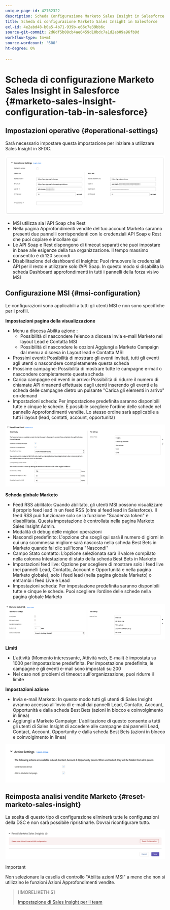 ```yaml
---
unique-page-id: 42762322
description: Scheda Configurazione Marketo Sales Insight in Salesforce - Documenti Marketo - Documentazione del prodotto
title: Scheda di configurazione Marketo Sales Insight in Salesforce
exl-id: 4e2abd48-b0a5-4b71-939b-e66c7e39bb6c
source-git-commit: 2d6df5b08cb4ae6459d10bdc7a1d2ab09a96fb9d
workflow-type: tm+mt
source-wordcount: '600'
ht-degree: 0%

---
```


# Scheda di configurazione Marketo Sales Insight in Salesforce {#marketo-sales-insight-configuration-tab-in-salesforce}

## Impostazioni operative {#operational-settings}

Sarà necessario impostare questa impostazione per iniziare a utilizzare Sales Insight in SFDC.

![](assets/marketo-sales-insight-configuration-tab-in-salesforce-1.png)

* MSI utilizza sia l’API Soap che Rest
* Nella pagina Approfondimenti vendite del tuo account Marketo saranno presenti due pannelli corrispondenti con le credenziali API Soap e Rest che puoi copiare e incollare qui
* Le API Soap e Rest dispongono di timeout separati che puoi impostare in base alle esigenze della tua organizzazione. Il tempo massimo consentito è di 120 secondi
* Disabilitazione del dashboard di Insights: Puoi rimuovere le credenziali API per il resto e utilizzare solo l’API Soap. In questo modo si disabilita la scheda Dashboard approfondimenti in tutti i pannelli della forza visivo MSI

## Configurazione MSI {#msi-configuration}

Le configurazioni sono applicabili a tutti gli utenti MSI e non sono specifiche per i profili.

**Impostazioni pagina della visualizzazione**

* Menu a discesa Abilita azione :
   * Possibilità di nascondere l’elenco a discesa Invia e-mail Marketo nel layout Lead e Contatta MSI
   * Possibilità di nascondere le opzioni Aggiungi a Marketo Campaign dal menu a discesa in Layout lead e Contatta MSI
* Prossimi eventi: Possibilità di mostrare gli eventi invitati, tutti gli eventi agli utenti o nascondere completamente questa scheda
* Prossime campagne: Possibilità di mostrare tutte le campagne e-mail o nascondere completamente questa scheda
* Carica campagne ed eventi in arrivo: Possibilità di ridurre il numero di chiamate API rimanenti effettuate dagli utenti inserendo gli eventi e la scheda delle campagne dietro un pulsante &quot;Carica gli elementi in arrivo&quot; on-demand
* Impostazioni scheda: Per impostazione predefinita saranno disponibili tutte e cinque le schede. È possibile scegliere l&#39;ordine delle schede nel pannello Approfondimenti vendite. Lo stesso ordine sarà applicabile a tutti i layout (lead, contatti, account, opportunità)

![](assets/marketo-sales-insight-configuration-tab-in-salesforce-2.png)

**Scheda globale Marketo**

* Feed RSS abilitato: Quando abilitato, gli utenti MSI possono visualizzare il proprio feed lead in un feed RSS (oltre al feed lead in Salesforce). Il feed RSS può funzionare solo se la funzione &quot;Scadenza token&quot; è disabilitata. Questa impostazione è controllata nella pagina Marketo Sales Insight Admin.
* Modalità di debug delle migliori operazioni
* Nascondi predefinito: L&#39;opzione che scegli qui sarà il numero di giorni in cui una scommessa migliore sarà nascosta nella scheda Best Bets in Marketo quando fai clic sull&#39;icona &quot;Nascondi&quot;
* Campo Stato contatto: L’opzione selezionata sarà il valore compilato nella colonna Intestazione di stato della scheda Best Bets in Marketo
* Impostazioni feed live: Opzione per scegliere di mostrare solo i feed live (nei pannelli Lead, Contatto, Account e Opportunità e nella pagina Marketo globale), solo i feed lead (nella pagina globale Marketo) o entrambi i feed Live e Lead
* Impostazioni scheda: Per impostazione predefinita saranno disponibili tutte e cinque le schede. Puoi scegliere l’ordine delle schede nella pagina globale Marketo

![](assets/marketo-sales-insight-configuration-tab-in-salesforce-3.png)

**Limiti**

* L’attività (Momento interessante, Attività web, E-mail) è impostata su 1000 per impostazione predefinita. Per impostazione predefinita, le campagne e gli eventi e-mail sono impostati su 200
* Nel caso noti problemi di timeout sull&#39;organizzazione, puoi ridurre il limite

**Impostazioni azione**

* Invia e-mail Marketo: In questo modo tutti gli utenti di Sales Insight avranno accesso all’invio di e-mail dai pannelli Lead, Contatto, Account, Opportunità e dalla scheda Best Bets (azioni in blocco e coinvolgimento in linea)
* Aggiungi a Marketo Campaign: L’abilitazione di questo consente a tutti gli utenti di Sales Insight di accedere alle campagne dai pannelli Lead, Contact, Account, Opportunity e dalla scheda Best Bets (azioni in blocco e coinvolgimento in linea)

![](assets/marketo-sales-insight-configuration-tab-in-salesforce-4.png)

## Reimposta analisi vendite Marketo {#reset-marketo-sales-insight}

La scelta di questo tipo di configurazione eliminerà tutte le configurazioni della DSC e non sarà possibile ripristinarle. Dovrai riconfigurare tutto.

![](assets/marketo-sales-insight-configuration-tab-in-salesforce-5.png)

>[!IMPORTANT]
>
>Non selezionare la casella di controllo &quot;Abilita azioni MSI&quot; a meno che non si utilizzino le funzioni Azioni Approfondimenti vendite.

>[!MORELIKETHIS]
>
>[Impostazione di Sales Insight per il team](/help/marketo/product-docs/marketo-sales-insight/msi-for-salesforce/configuration/setting-up-sales-insight-for-your-team.md)
